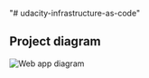 "# udacity-infrastructure-as-code" 

## Project diagram

![Web app diagram](https://user-images.githubusercontent.com/33374159/138145982-e3ccb17d-8684-43d1-b326-fb6df1c48895.png)